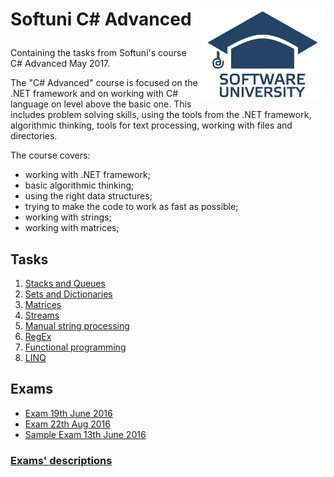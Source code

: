 # <p align="left">Softuni C# Advanced<a href="https://softuni.bg/"><img src="https://raw.githubusercontent.com/gaydov/Softuni-Programming-Fundamentals/master/Exams/Sample-Exam-II-June-2016/SoftUniAirline/img/softuniLogo.PNG" alt="Softuni logo" width="200" align="right"></a><p>

Containing the tasks from Softuni's course C# Advanced May 2017.

The "C# Advanced" course is focused on the .NET framework and on working with C# language on level above the basic one. This includes problem solving skills, using the tools from the .NET framework, algorithmic thinking, tools for text processing, working with files and directories.

The course covers:

- working with .NET framework;
- basic algorithmic thinking;
- using the right data structures;
- trying to make the code to work as fast as possible;
- working with strings;
- working with matrices;

## Tasks

1. [Stacks and Queues](https://github.com/gaydov/Softuni-CSharp-Advanced/tree/master/1StacksAndQueues)
2. [Sets and Dictionaries](https://github.com/gaydov/Softuni-CSharp-Advanced/tree/master/2SetsAndDictionaries)
3. [Matrices](https://github.com/gaydov/Softuni-CSharp-Advanced/tree/master/3Matrices)
4. [Streams](https://github.com/gaydov/Softuni-CSharp-Advanced/tree/master/4Streams)
5. [Manual string processing](https://github.com/gaydov/Softuni-CSharp-Advanced/tree/master/5ManualStringProcessing)
6. [RegEx](https://github.com/gaydov/Softuni-CSharp-Advanced/tree/master/6RegEx)
7. [Functional programming](https://github.com/gaydov/Softuni-CSharp-Advanced/tree/master/7FunctionalProgramming)
8. [LINQ](https://github.com/gaydov/Softuni-CSharp-Advanced/tree/master/8LINQ)

## Exams

* [Exam 19th June 2016](https://github.com/gaydov/Softuni-CSharp-Advanced/tree/master/Exams/Exam-19th-June-2016)
* [Exam 22th Aug 2016](https://github.com/gaydov/Softuni-CSharp-Advanced/tree/master/Exams/Exam-22th-Aug-2016)
* [Sample Exam 13th June 2016](https://github.com/gaydov/Softuni-CSharp-Advanced/tree/master/Exams/Sample-Exam-13th-June-2016)

### [Exams' descriptions](https://drive.google.com/drive/folders/0B0i5AcwcQwXJVjBOSlJOdUM0N1k)